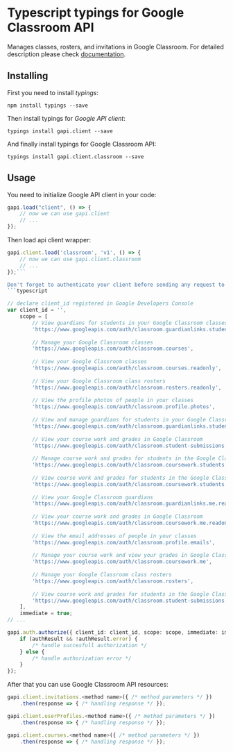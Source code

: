 # Typescript typings for Google Classroom API
Manages classes, rosters, and invitations in Google Classroom.
For detailed description please check [documentation](https://developers.google.com/classroom/).

## Installing

First you need to install *typings*:
```
npm install typings --save 
```

Then install typings for *Google API client*:
```
typings install gapi.client --save 
```

And finally install typings for Google Classroom API:
```
typings install gapi.client.classroom --save 
```

## Usage

You need to initialize Google API client in your code:
```typescript
gapi.load("client", () => { 
    // now we can use gapi.client
    // ... 
});
```

Then load api client wrapper:
```typescript
gapi.client.load('classroom', 'v1', () => {
    // now we can use gapi.client.classroom
    // ... 
});```

Don't forget to authenticate your client before sending any request to resources:
```typescript

// declare client_id registered in Google Developers Console
var client_id = '',
    scope = [     
        // View guardians for students in your Google Classroom classes
        'https://www.googleapis.com/auth/classroom.guardianlinks.students.readonly',
    
        // Manage your Google Classroom classes
        'https://www.googleapis.com/auth/classroom.courses',
    
        // View your Google Classroom classes
        'https://www.googleapis.com/auth/classroom.courses.readonly',
    
        // View your Google Classroom class rosters
        'https://www.googleapis.com/auth/classroom.rosters.readonly',
    
        // View the profile photos of people in your classes
        'https://www.googleapis.com/auth/classroom.profile.photos',
    
        // View and manage guardians for students in your Google Classroom classes
        'https://www.googleapis.com/auth/classroom.guardianlinks.students',
    
        // View your course work and grades in Google Classroom
        'https://www.googleapis.com/auth/classroom.student-submissions.me.readonly',
    
        // Manage course work and grades for students in the Google Classroom classes you teach and view the course work and grades for classes you administer
        'https://www.googleapis.com/auth/classroom.coursework.students',
    
        // View course work and grades for students in the Google Classroom classes you teach or administer
        'https://www.googleapis.com/auth/classroom.coursework.students.readonly',
    
        // View your Google Classroom guardians
        'https://www.googleapis.com/auth/classroom.guardianlinks.me.readonly',
    
        // View your course work and grades in Google Classroom
        'https://www.googleapis.com/auth/classroom.coursework.me.readonly',
    
        // View the email addresses of people in your classes
        'https://www.googleapis.com/auth/classroom.profile.emails',
    
        // Manage your course work and view your grades in Google Classroom
        'https://www.googleapis.com/auth/classroom.coursework.me',
    
        // Manage your Google Classroom class rosters
        'https://www.googleapis.com/auth/classroom.rosters',
    
        // View course work and grades for students in the Google Classroom classes you teach or administer
        'https://www.googleapis.com/auth/classroom.student-submissions.students.readonly',
    ],
    immediate = true;
// ...

gapi.auth.authorize({ client_id: client_id, scope: scope, immediate: immediate }, authResult => {
    if (authResult && !authResult.error) {
        /* handle succesfull authorization */
    } else {
        /* handle authorization error */
    }
});            
```

After that you can use Google Classroom API resources:

```typescript
gapi.client.invitations.<method name>({ /* method parameters */ })
    .then(response => { /* handling response */ });

gapi.client.userProfiles.<method name>({ /* method parameters */ })
    .then(response => { /* handling response */ });

gapi.client.courses.<method name>({ /* method parameters */ })
    .then(response => { /* handling response */ });
```